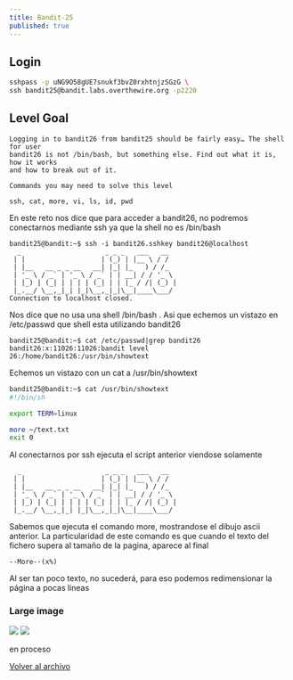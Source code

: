 ```yaml
---
title: Bandit-25
published: true
---
```


## [](#header-1)Login

```bash
sshpass -p uNG9O58gUE7snukf3bvZ0rxhtnjzSGzG \
ssh bandit25@bandit.labs.overthewire.org -p2220
```

## [](#header-1)Level Goal

```
Logging in to bandit26 from bandit25 should be fairly easy… The shell for user
bandit26 is not /bin/bash, but something else. Find out what it is, how it works
and how to break out of it.

Commands you may need to solve this level

ssh, cat, more, vi, ls, id, pwd
```

En este reto nos dice que para acceder a bandit26, no podremos conectarnos mediante ssh ya que la shell no es /bin/bash

```
bandit25@bandit:~$ ssh -i bandit26.sshkey bandit26@localhost
  _                     _ _ _   ___   __  
 | |                   | (_) | |__ \ / /  
 | |__   __ _ _ __   __| |_| |_   ) / /_  
 | '_ \ / _` | '_ \ / _` | | __| / / '_ \ 
 | |_) | (_| | | | | (_| | | |_ / /| (_) |
 |_.__/ \__,_|_| |_|\__,_|_|\__|____\___/ 
Connection to localhost closed.
```

Nos dice que no usa una shell /bin/bash . Asi que echemos un vistazo en /etc/passwd que shell esta utilizando bandit26

```
bandit25@bandit:~$ cat /etc/passwd|grep bandit26
bandit26:x:11026:11026:bandit level 26:/home/bandit26:/usr/bin/showtext
```

Echemos un vistazo con un cat a /usr/bin/showtext

```bash
bandit25@bandit:~$ cat /usr/bin/showtext
#!/bin/sh

export TERM=linux

more ~/text.txt
exit 0
```

Al conectarnos por ssh ejecuta el script anterior viendose solamente

```
  _                     _ _ _   ___   __
 | |                   | (_) | |__ \ / /
 | |__   __ _ _ __   __| |_| |_   ) / /_
 | '_ \ / _` | '_ \ / _` | | __| / / '_ \
 | |_) | (_| | | | | (_| | | |_ / /| (_) |
 |_.__/ \__,_|_| |_|\__,_|_|\__|____\___/

```

Sabemos que ejecuta el comando more, mostrandose el dibujo ascii anterior. La particularidad
de este comando es que cuando el texto del fichero supera al tamaño de la pagina, aparece al final 

```
--More--(x%)
```

Al ser tan poco texto, no sucederá, para eso podemos redimensionar la página a pocas lineas

### Large image

![](https://madmb.github.io/imgs/bandit25-cap01.png)
![](https://madmb.github.io/imgs/bandit25-cap02.png)


en proceso


[Volver al archivo](archive)
